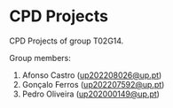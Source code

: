 # CPD Projects

CPD Projects of group T02G14.

Group members:

1. Afonso Castro (up202208026@up.pt)
2. Gonçalo Ferros (up202207592@up.pt)
3. Pedro Oliveira (up202000149@up.pt)
